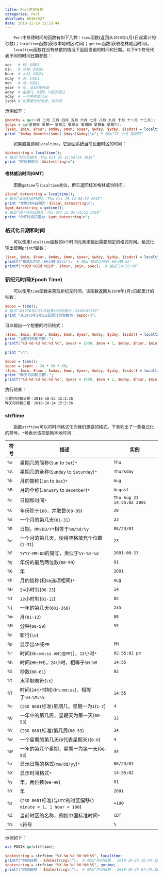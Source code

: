 ```yaml
---
title: Perl时间日期
categories: Perl
abbrlink: b0303927
date: 2018-12-19 11:28:44
---
```

&emsp;&emsp;`Perl`中处理时间的函数有如下几种：`time`函数(返回从`1970`年`1`月`1`日起累计的秒数)；`localtime`函数(获取本地时区时间)；`gmtime`函数(获取格林威治时间)。<!--more-->
&emsp;&emsp;`localtime`函数在没有参数的情况下返回当前的时间和日期。以下`9`个符号代表不同的时间日期参数：

``` perl
sec   # 秒，0到61
min   # 分钟，0到59
hour  # 小时，0到24
mday  # 天，1到31
mon   # 月，0到11
year  # 年，从1900开始
wday  # 星期几，0至6，0表示周日
yday  # 一年中的第几天
isdst # 如果夏令时有效，则为真
```

示例如下：

``` perl
@months = qw(一月 二月 三月 四月 五月 六月 七月 八月 九月 十月 十一月 十二月);
@days = qw(星期天 星期一 星期二 星期三 星期四 星期五 星期六);
($sec, $min, $hour, $mday, $mon, $year, $wday, $yday, $isdst) = localtime();
print "$mday $months[$mon] $days[$wday]\n"; # 输出“25 十月 星期四”
```

&emsp;&emsp;如果直接调用`localtime`，它返回系统当前设置时区的时间：

``` perl
$datestring = localtime();
# 输出“时间日期为：Thu Oct 25 14:54:59 2018”
print "时间日期为：$datestring\n";
```

#### 格林威治时间(GMT)

&emsp;&emsp;函数`gmtime`与`localtime`类似，但它返回标准格林威治时间：

``` perl
$local_datestring = localtime();
# 输出“本地时间日期为：Thu Oct 25 14:56:52 2018”
print "本地时间日期为：$local_datestring\n";
$gmt_datestring = gmtime();
# 输出“GMT时间日期为：Thu Oct 25 05:56:52 2018”
print "GMT时间日期为：$gmt_datestring\n";
```

### 格式化日期和时间

&emsp;&emsp;可以使用`localtime`函数的`9`个时间元素来输出需要制定的格式时间。格式化输出使用`printf`函数：

``` perl
($sec, $min, $hour, $mday, $mon, $year, $wday, $yday, $isdst) = localtime();
printf("格式化时间：HH:MM:SS\n");  # 输出“格式化时间：HH:MM:SS”
printf("%02d:%02d:%02d", $hour, $min, $sec);  # 输出“14:58:43”
```

### 新纪元时间(Epoch Time)

&emsp;&emsp;可以使用`time`函数来获取新纪元时间，该函数返回从`1970`年`1`月`1`日起累计的秒数：

``` perl
$epoc = time();
# 输出“从1970年1月1日起累计的秒数为：1540447256”
print "从1970年1月1日起累计的秒数为：$epoc\n";
```

可以输出一个想要的时间格式：

``` perl
($sec, $min, $hour, $mday, $mon, $year, $wday, $yday, $isdst) = localtime();
print "当期时间和日期：";
printf("%d-%d-%d %d:%d:%d", $year + 1900, $mon + 1, $mday, $hour, $min, $sec);
​
print "\n";
​
$epoc = time();
$epoc = $epoc - 24 * 60 * 60;
($sec, $min, $hour, $mday, $mon, $year, $wday, $yday, $isdst) = localtime($epoc);
print "昨天时间和日期：";
printf("%d-%d-%d %d:%d:%d", $year + 1900, $mon + 1, $mday, $hour, $min, $sec);
```

执行结果：

``` bash
当期时间和日期：2018-10-25 15:2:36
昨天时间和日期：2018-10-24 15:2:36
```

### strftime

&emsp;&emsp;函数`strftime`可以将时间格式化为我们想要的格式。下表列出了一些格式化的符号，`*`号表示该项依赖本地时间：

符号 | 描述                                                       | 实例
-----|-----------------------------------------------------------|----
`%a` | 星期几的简称(`Sun` to `Sat`)`*`                            | `Thu`
`%A` | 星期几的全称(`Sunday` to `Saturday`)`*`                    | `Thursday`
`%b` | 月的简称(`Jan` to `Dec`)`*`                                | `Aug`
`%B` | 月的全称(`January` to `December`)`*`                       | `August`
`%c` | 日期和时间`*`                                               | `Thu Aug 23 14:55:02 2001`
`%C` | 年份除于`100`，并取整(`00-99`)                               | `20`
`%d` | 一个月的第几天(`01-31`)                                      | `23`
`%D` | 日期，`MM/DD/YY`相等于`%m/%d/%y`                             | `08/23/01`
`%e` | 一个月的第几天，使用空格填充个位数(`1-31`)                     | `23`
`%F` | `YYYY-MM-DD`的简写，类似于`%Y-%m-%d`                         | `2001-08-23`
`%g` | 年份的最后两位数(`00-99`)                                    | `01`
`%G` | 年                                                          | `2001`
`%h` | 月的简称(和`%b`选项相同)`*`                                   | `Aug`
`%H` | `24`小时制(`00-23`)                                          | `14`
`%I` | `12`小时制(`01-12`)                                          | `02`
`%j` | 一年的第几天(`001-366`)                                       | `235`
`%m` | 月(`01-12`)                                                  | `08`
`%M` | 分钟(`00-59`)                                                | `55`
`%n` | 新行(`\n`)                                                   |
`%p` | 显示出`AM`或`PM`                                             | `PM`
`%r` | 时间(`hh:mm:ss AM(或PM)`)，`12`小时`*`                        | `02:55:02 pm`
`%R` | 时间(`HH:MM`)，`24`小时，相等于`%H:%M`                        | `14:55`
`%S` | 秒数(`00-61`)                                                | `02`
`%t` | 水平制表符(`\t`)                                              |
`%T` | 时间(`24`小时制)(`hh:mm:ss`)，相等于`%H:%M:%S`                 | `14:55`
`%u` | (`ISO 8601`标准)星期几，星期一为`1`(`1-7`)                     | `4`
`%U` | 一年中的第几周，星期天为第一天(`00-53`)                         | `33`
`%V` | (`ISO 8601`标准)第几周(`00-53`)                               | `34`
`%w` | 一个星期的第几天(`0`代表星期天)(`0-6`)                          | `4`
`%W` | 一年的第几个星期，星期一为第一天(`00-53`)                       | `34`
`%x` | 显示日期的格式(`mm/dd/yy`)`*`                                  | `08/23/01`
`%X` | 显示时间格式`*`                                                | `14:55:02`
`%y` | 年，两位数(`00-99`)                                            | `01`
`%Y` | 年                                                             | `2001`
`%z` | (`ISO 8601`标准)与`UTC`的时区偏移(`1 minute = 1, 1 hour = 100`) | `+100`
`%Z` | 当前时区的名称，例如中国标准时间`*`                              | `CDT`
`%%` | `%`符号                                                        | `%`

示例如下：

``` perl
use POSIX qw(strftime);
​
$datestring = strftime "%Y-%m-%d %H:%M:%S", localtime;
printf("时间日期 - $datestring\n");  # 输出“时间日期 - 2018-10-25 16:49:18”
$datestring = strftime "%Y-%m-%d %H:%M:%S", gmtime;
printf("时间日期 - $datestring\n");  # 输出“时间日期 - 2018-10-25 07:49:18”
```